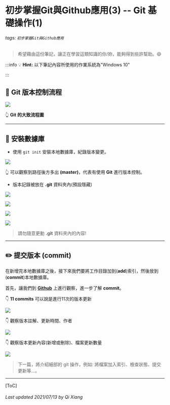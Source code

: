# 初步掌握Git與Github應用(3) -- Git 基礎操作(1)

###### tags: `初步掌握Git與Github應用`

> 希望藉由這份筆記，讓正在學習這類知識的你/妳，能夠得到些許幫助。:smile: 

:::info
:bulb: **Hint:** 以下筆記內容所使用的作業系統為"Windows 10"

:::

## :memo: Git 版本控制流程
![](https://i.imgur.com/2QbFuQJ.png)

:point_up_2: **Git 的大致流程圖**

---

## :wrench: 安裝數據庫

* 使用 `git init` 安裝本地數據庫，紀錄版本變更。

![](https://i.imgur.com/EaeNlFg.png)

:point_up_2: 可以觀察到路徑後方多出 **(master)**，代表有使用 **Git** 進行版本控制。

* 版本記錄被放在 **.git** 資料夾內(預設隱藏)

![](https://i.imgur.com/zx23dcz.png)

![](https://i.imgur.com/oqLc8Mn.png)

![](https://i.imgur.com/nbeMKpZ.png)

![](https://i.imgur.com/KEJyvao.png)

> 請勿隨意更動 **.git** 資料夾內的內容!

---
## :pencil2: 提交版本 (**commit**)

在新增完本地數據庫之後，接下來我們要將工作目錄加到(**add**)索引，然後放到(**commit**)本地數據庫。

首先，讓我們到 **[Github](https://github.com/QI-XIANG/JQuery_Book_2021)**  上進行觀察，進一步了解 **commit**。

:point_down: **11 commits** 可以說是進行11次的版本更新

![](https://i.imgur.com/OHMXWHI.png)

:point_down: 觀察版本註解、更新時間、作者

![](https://i.imgur.com/qeeEWNi.png)

:point_down: 觀察版本更新內容(新增或刪除)、檔案更新數量

![](https://i.imgur.com/HjOpzSy.png)

> 下一篇，將介紹細部的 git 操作，例如: 將檔案加入索引、檢查狀態、提交更新等...。
---

[ToC]

###### Last updated 2021/07/13 by Qi Xiang
